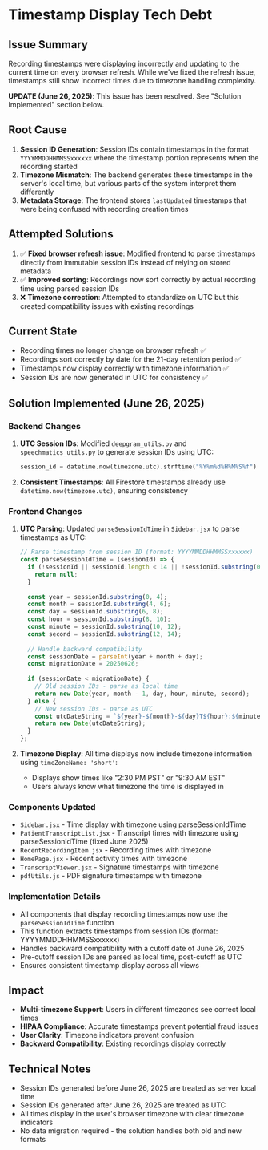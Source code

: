 # Timestamp Display Tech Debt

## Issue Summary
Recording timestamps were displaying incorrectly and updating to the current time on every browser refresh. While we've fixed the refresh issue, timestamps still show incorrect times due to timezone handling complexity.

**UPDATE (June 26, 2025)**: This issue has been resolved. See "Solution Implemented" section below.

## Root Cause
1. **Session ID Generation**: Session IDs contain timestamps in the format `YYYYMMDDHHMMSSxxxxxx` where the timestamp portion represents when the recording started
2. **Timezone Mismatch**: The backend generates these timestamps in the server's local time, but various parts of the system interpret them differently
3. **Metadata Storage**: The frontend stores `lastUpdated` timestamps that were being confused with recording creation times

## Attempted Solutions
1. ✅ **Fixed browser refresh issue**: Modified frontend to parse timestamps directly from immutable session IDs instead of relying on stored metadata
2. ✅ **Improved sorting**: Recordings now sort correctly by actual recording time using parsed session IDs
3. ❌ **Timezone correction**: Attempted to standardize on UTC but this created compatibility issues with existing recordings

## Current State
- Recording times no longer change on browser refresh ✅
- Recordings sort correctly by date for the 21-day retention period ✅
- Timestamps now display correctly with timezone information ✅
- Session IDs are now generated in UTC for consistency ✅

## Solution Implemented (June 26, 2025)

### Backend Changes
1. **UTC Session IDs**: Modified `deepgram_utils.py` and `speechmatics_utils.py` to generate session IDs using UTC:
   ```python
   session_id = datetime.now(timezone.utc).strftime("%Y%m%d%H%M%S%f")
   ```

2. **Consistent Timestamps**: All Firestore timestamps already use `datetime.now(timezone.utc)`, ensuring consistency

### Frontend Changes
1. **UTC Parsing**: Updated `parseSessionIdTime` in `Sidebar.jsx` to parse timestamps as UTC:
   ```javascript
   // Parse timestamp from session ID (format: YYYYMMDDHHMMSSxxxxxx)
   const parseSessionIdTime = (sessionId) => {
     if (!sessionId || sessionId.length < 14 || !sessionId.substring(0, 14).match(/^\d{14}$/)) {
       return null;
     }
     
     const year = sessionId.substring(0, 4);
     const month = sessionId.substring(4, 6);
     const day = sessionId.substring(6, 8);
     const hour = sessionId.substring(8, 10);
     const minute = sessionId.substring(10, 12);
     const second = sessionId.substring(12, 14);
     
     // Handle backward compatibility
     const sessionDate = parseInt(year + month + day);
     const migrationDate = 20250626;
     
     if (sessionDate < migrationDate) {
       // Old session IDs - parse as local time
       return new Date(year, month - 1, day, hour, minute, second);
     } else {
       // New session IDs - parse as UTC
       const utcDateString = `${year}-${month}-${day}T${hour}:${minute}:${second}Z`;
       return new Date(utcDateString);
     }
   };
   ```

2. **Timezone Display**: All time displays now include timezone information using `timeZoneName: 'short'`:
   - Displays show times like "2:30 PM PST" or "9:30 AM EST"
   - Users always know what timezone the time is displayed in

### Components Updated
- `Sidebar.jsx` - Time display with timezone using parseSessionIdTime
- `PatientTranscriptList.jsx` - Transcript times with timezone using parseSessionIdTime (fixed June 2025)
- `RecentRecordingItem.jsx` - Recording times with timezone
- `HomePage.jsx` - Recent activity times with timezone
- `TranscriptViewer.jsx` - Signature timestamps with timezone
- `pdfUtils.js` - PDF signature timestamps with timezone

### Implementation Details
- All components that display recording timestamps now use the `parseSessionIdTime` function
- This function extracts timestamps from session IDs (format: YYYYMMDDHHMMSSxxxxxx)
- Handles backward compatibility with a cutoff date of June 26, 2025
- Pre-cutoff session IDs are parsed as local time, post-cutoff as UTC
- Ensures consistent timestamp display across all views

## Impact
- **Multi-timezone Support**: Users in different timezones see correct local times
- **HIPAA Compliance**: Accurate timestamps prevent potential fraud issues
- **User Clarity**: Timezone indicators prevent confusion
- **Backward Compatibility**: Existing recordings display correctly

## Technical Notes
- Session IDs generated before June 26, 2025 are treated as server local time
- Session IDs generated after June 26, 2025 are treated as UTC
- All times display in the user's browser timezone with clear timezone indicators
- No data migration required - the solution handles both old and new formats